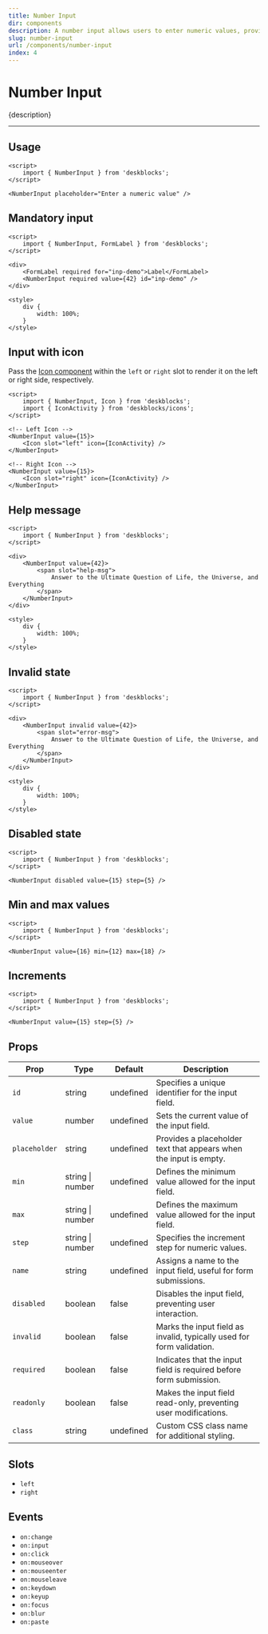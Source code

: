 ```yaml
---
title: Number Input
dir: components
description: A number input allows users to enter numeric values, providing controls like step increment, validation and range limits.
slug: number-input
url: /components/number-input
index: 4
---
```


# Number Input

{description}

---

## Usage

<!-- Import the `TextInput` component form 'deskblocks'. -->

```svelte example
<script>
	import { NumberInput } from 'deskblocks';
</script>

<NumberInput placeholder="Enter a numeric value" />
```

## Mandatory input

<!--
- To mark the input field as mandatory, pass the `required` prop to the input.
- When using the input with labels, also pass the `required` prop to the label.
- Ensure the `for` prop of the label matches the `id` of the input field to link them properly. -->

```svelte example hideStyle
<script>
	import { NumberInput, FormLabel } from 'deskblocks';
</script>

<div>
	<FormLabel required for="inp-demo">Label</FormLabel>
	<NumberInput required value={42} id="inp-demo" />
</div>

<style>
	div {
		width: 100%;
	}
</style>
```

## Input with icon

<!-- - Icons can be placed on either side of the input field. -->

Pass the [Icon component](/components/icon) within the `left` or `right` slot to render it on the left or right side, respectively.

<!-- - For further icon customization, refer to the [Icon component](/components/icon). -->

```svelte example hideScript
<script>
	import { NumberInput, Icon } from 'deskblocks';
	import { IconActivity } from 'deskblocks/icons';
</script>

<!-- Left Icon -->
<NumberInput value={15}>
	<Icon slot="left" icon={IconActivity} />
</NumberInput>

<!-- Right Icon -->
<NumberInput value={15}>
	<Icon slot="right" icon={IconActivity} />
</NumberInput>
```

## Help message

```svelte example hideStyle
<script>
	import { NumberInput } from 'deskblocks';
</script>

<div>
	<NumberInput value={42}>
		<span slot="help-msg">
			Answer to the Ultimate Question of Life, the Universe, and Everything
		</span>
	</NumberInput>
</div>

<style>
	div {
		width: 100%;
	}
</style>
```

## Invalid state

```svelte example hideStyle
<script>
	import { NumberInput } from 'deskblocks';
</script>

<div>
	<NumberInput invalid value={42}>
		<span slot="error-msg">
			Answer to the Ultimate Question of Life, the Universe, and Everything
		</span>
	</NumberInput>
</div>

<style>
	div {
		width: 100%;
	}
</style>
```

## Disabled state

<!-- Pass the `disabled` prop to disable the input field. -->

```svelte example hideScript
<script>
	import { NumberInput } from 'deskblocks';
</script>

<NumberInput disabled value={15} step={5} />
```

## Min and max values

<!-- Set the minimum and maximum allowable values using the `min` and `max` props. -->

```svelte example
<script>
	import { NumberInput } from 'deskblocks';
</script>

<NumberInput value={16} min={12} max={18} />
```

## Increments

<!-- Use the `step` prop to specify the increment value for the input field. -->

```svelte example
<script>
	import { NumberInput } from 'deskblocks';
</script>

<NumberInput value={15} step={5} />
```

## Props

| Prop          | Type             | Default   | Description                                                           |
| ------------- | ---------------- | --------- | --------------------------------------------------------------------- |
| `id`          | string           | undefined | Specifies a unique identifier for the input field.                    |
| `value`       | number           | undefined | Sets the current value of the input field.                            |
| `placeholder` | string           | undefined | Provides a placeholder text that appears when the input is empty.     |
| `min`         | string \| number | undefined | Defines the minimum value allowed for the input field.                |
| `max`         | string \| number | undefined | Defines the maximum value allowed for the input field.                |
| `step`        | string \| number | undefined | Specifies the increment step for numeric values.                      |
| `name`        | string           | undefined | Assigns a name to the input field, useful for form submissions.       |
| `disabled`    | boolean          | false     | Disables the input field, preventing user interaction.                |
| `invalid`     | boolean          | false     | Marks the input field as invalid, typically used for form validation. |
| `required`    | boolean          | false     | Indicates that the input field is required before form submission.    |
| `readonly`    | boolean          | false     | Makes the input field read-only, preventing user modifications.       |
| `class`       | string           | undefined | Custom CSS class name for additional styling.                         |

## Slots

- `left`
- `right`

## Events

- `on:change`
- `on:input`
- `on:click`
- `on:mouseover`
- `on:mouseenter`
- `on:mouseleave`
- `on:keydown`
- `on:keyup`
- `on:focus`
- `on:blur`
- `on:paste`
